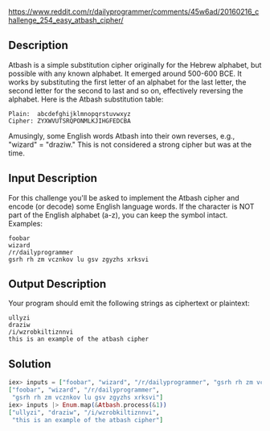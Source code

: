 https://www.reddit.com/r/dailyprogrammer/comments/45w6ad/20160216_challenge_254_easy_atbash_cipher/

## Description
Atbash is a simple substitution cipher originally for the Hebrew alphabet, but possible with any known alphabet. It emerged around 500-600 BCE. It works by substituting the first letter of an alphabet for the last letter, the second letter for the second to last and so on, effectively reversing the alphabet. Here is the Atbash substitution table:
```
Plain:  abcdefghijklmnopqrstuvwxyz
Cipher: ZYXWVUTSRQPONMLKJIHGFEDCBA
```
Amusingly, some English words Atbash into their own reverses, e.g., "wizard" = "draziw."
This is not considered a strong cipher but was at the time.

## Input Description
For this challenge you'll be asked to implement the Atbash cipher and encode (or decode) some English language words. If the character is NOT part of the English alphabet (a-z), you can keep the symbol intact. Examples:

```
foobar
wizard
/r/dailyprogrammer
gsrh rh zm vcznkov lu gsv zgyzhs xrksvi
```

## Output Description
Your program should emit the following strings as ciphertext or plaintext:
```
ullyzi
draziw
/i/wzrobkiltiznnvi
this is an example of the atbash cipher
```

## Solution

```elixir
iex> inputs = ["foobar", "wizard", "/r/dailyprogrammer", "gsrh rh zm vcznkov lu gsv zgyzhs xrksvi"]
["foobar", "wizard", "/r/dailyprogrammer",
 "gsrh rh zm vcznkov lu gsv zgyzhs xrksvi"]
iex> inputs |> Enum.map(&Atbash.process(&1))
["ullyzi", "draziw", "/i/wzrobkiltiznnvi",
 "this is an example of the atbash cipher"]
```